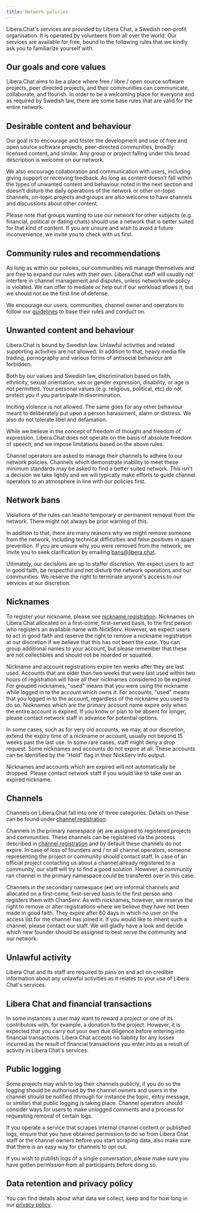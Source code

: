 ```yaml
---
title: Network policies
---
```


Libera.Chat's services are provided by Libera Chat, a Swedish non-profit
organisation. It is operated by volunteers from all over the world. Our
services are available for free, bound to the following rules that we kindly
ask you to familiarize yourself with.

## Our goals and core values

Libera.Chat aims to be a place where free / libre / open source software
projects, peer directed projects, and their communities can communicate,
collaborate, and flourish. In order to be a welcoming place for everyone and
as required by Swedish law, there are some base rules that are valid for the
entire network.

## Desirable content and behaviour

Our goal is to encourage and foster the development and use of free and open
source software projects, peer-directed communities, broadly licensed
content, and similar. Any group or project falling under this broad
description is welcome on our network.

We also encourage collaboration and communication with users, including giving
support or receiving feedback. As long as content doesn't fall within the
types of unwanted content and behaviour noted in the next section and doesn't
disturb the daily operations of the network or other on-topic channels,
on-topic projects and groups are also welcome to have channels and discussions
about other content.

Please note that groups wanting to use our network for other subjects (e.g.
financial, political or dating chats) should use a network that is better
suited for that kind of content. If you are unsure and wish to avoid a future
inconvenience, we invite you to check with us first.

## Community rules and recommendations

As long as within our policies, our communities will manage themselves and are
free to expand our rules with their own. Libera.Chat staff will usually not
interfere in channel management and disputes, unless networkwide policy is
violated. We can offer to mediate or help out if our workload allows it, but
we should not be the first line of defense.

We encourage our users, communities, channel owner and operators to follow our
[guidelines](/guidelines) to base their rules and conduct on.

## Unwanted content and behaviour

Libera.Chat is bound by Swedish law. Unlawful activities and related
supporting activities are not allowed. In addition to that, heavy media file
trading, pornography and various forms of antisocial behaviour are forbidden.

Both by our values and Swedish law, discrimination based on faith, ethnicity,
sexual orientation, sex or gender expression, disability, or age is not
permitted. Your personal values (e.g. religious, political, etc) do not
protect you if you participate in discrimination.

Inciting violence is not allowed. The same goes for any other behaviour meant
to deliberately put upon a person harassment, alarm or distress. We also do
not tolerate libel and defamation.

While we believe in the concept of freedom of thought and freedom of
expression, Libera.Chat does not operate on the basis of absolute freedom of
speech, and we impose limitations based on the above rules.

Channel operators are asked to manage their channels to adhere to our network
policies. Channels which demonstrate inability to meet these minimum standards
may be asked to find a better suited network. This isn't a decision we take
lightly and we will typically make efforts to guide channel operators to an
atmosphere in line with our policies first.

## Network bans

Violations of the rules can lead to temporary or permanent removal from the
network. There might not always be prior warning of this.

In addition to that, there are many reasons why we might remove someone from
the network, including technical difficulties and false positives in spam
prevention. If you are unsure why you were removed from the network, we invite
you to seek clarification by emailing <bans@libera.chat>.

Ultimately, our decisions are up to staffer discretion. We expect users to act
in good faith, be respectful and not disturb the network operations and our
communities. We reserve the right to terminate anyone's access to our services
at our discretion.

## Nicknames

To register your nickname, please see
[nickname registration](/guides/registration). Nicknames on Libera.Chat
allocated on a first-come, first-served basis, to the first person who
registers an available name with NickServ. However, we expect users to act
in good faith and reserve the right to remove a nickname registration at our
discretion if we believe that this has not been the case. You can group
additional names to your account, but please remember that these are not
collectibles and should not be hoarded or squatted.

Nickname and account registrations expire ten weeks after they are last used.
Accounts that are older than two weeks that were last used within two hours of
registration will have all their nicknames considered to be expired. For
grouped nicknames, "used" means that you were using the nickname while logged
in to the account which owns it. For accounts, "used" means that you logged
in to the account, regardless of the nickname you used to do so. Nicknames
which are the primary account name expire only when the entire account is
expired. If you know or plan to be absent for longer, please contact network
staff in advance for potential options.

In some cases, such as for very old accounts, we may, at our discretion,
extend the expiry time of a nickname or account, usually not beyond 15 weeks
past the last use. In some rare cases, staff might deny a drop request. Some
nicknames and accounts do not expire at all. These accounts can be identified
by the "Hold" flag in their NickServ info output.

Nicknames and accounts which are expired will not automatically be dropped.
Please contact network staff if you would like to take over an expired
nickname.

## Channels

Channels on Libera.Chat fall into one of three categories. Details on these
can be found under [channel registration](/chanreg).

Channels in the primary namespace (`#`) are assigned to registered projects
and communities. These channels can be registered via the process described in
[channel registration](/chanreg) and by default these channels do not expire.
In case of loss of founders and / or all channel operators, someone
representing the project or community should contact staff. In case of an
official project contacting us about a channel already registered to a
community, our staff will try to find a good solution. However, a community
ran channel in the primary namespace could be transfered over in this case.

Channels in the secondary namespace (`##`) are informal channels and allocated
on a first-come, first-served basis to the first person who registers them
with ChanServ. As with nicknames, however, we reserve the right to remove or
alter registrations where we believe they have not been made in good faith.
They expire after 60 days in which no user on the access list for the channel
has joined it. If you would like to inherit such a channel, please contact our
staff. We will gladly have a look and decide which new founder should be
assigned to best serve the community and our network.

## Unlawful activity

Libera Chat and its staff are required to pass on and act on
credible information about any unlawful activities as it relates to your use
of Libera Chat's services.

## Libera Chat and financial transactions

In some instances a user may want to reward a project or one of its
contributors with, for example, a donation to the project. However, it is
expected that you carry out your own due diligence before entering into
financial transactions. Libera Chat accepts no liability for any losses
incurred as the result of financial transactions you enter into as a result of
activity in Libera Chat's services.

## Public logging

Some projects may wish to log their channels publicly, if you do so the logging
should be authorised by the channel owners and users in the channel should be
notified (through for instance the topic, entry message, or similar) that
public logging is taking place. Channel operators should consider ways for
users to make unlogged comments and a process for requesting removal of
certain logs.

If you operate a service that scrapes internal channel content or
published logs, ensure that you have obtained permission to do so from Libera
Chat staff or the channel owners before you start scraping data, also make
sure that there is an easy way for channels to opt out.

If you wish to publish logs of a single conversation, please make sure you
have gotten permission from all participants before doing so.

## Data retention and privacy policy

You can find details about what data we collect, keep and for how long
in our [privacy policy](/privacy).
